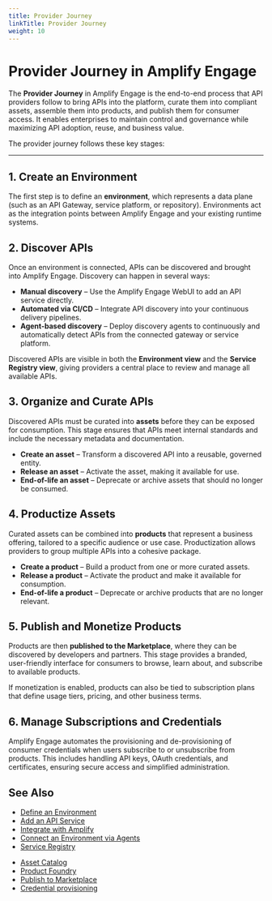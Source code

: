 ```yaml
---
title: Provider Journey
linkTitle: Provider Journey
weight: 10
---
```


# Provider Journey in Amplify Engage

The **Provider Journey** in Amplify Engage is the end-to-end process that API providers follow to bring APIs into the platform, curate them into compliant assets, assemble them into products, and publish them for consumer access. It enables enterprises to maintain control and governance while maximizing API adoption, reuse, and business value.

The provider journey follows these key stages:

---

## 1. Create an Environment

The first step is to define an **environment**, which represents a data plane (such as an API Gateway, service platform, or repository). Environments act as the integration points between Amplify Engage and your existing runtime systems.

## 2. Discover APIs

Once an environment is connected, APIs can be discovered and brought into Amplify Engage. Discovery can happen in several ways:

* **Manual discovery** – Use the Amplify Engage WebUI to add an API service directly.
* **Automated via CI/CD** – Integrate API discovery into your continuous delivery pipelines.
* **Agent-based discovery** – Deploy discovery agents to continuously and automatically detect APIs from the connected gateway or service platform.

Discovered APIs are visible in both the **Environment view** and the **Service Registry view**, giving providers a central place to review and manage all available APIs.

## 3. Organize and Curate APIs

Discovered APIs must be curated into **assets** before they can be exposed for consumption. This stage ensures that APIs meet internal standards and include the necessary metadata and documentation.

* **Create an asset** – Transform a discovered API into a reusable, governed entity.
* **Release an asset** – Activate the asset, making it available for use.
* **End-of-life an asset** – Deprecate or archive assets that should no longer be consumed.

## 4. Productize Assets

Curated assets can be combined into **products** that represent a business offering, tailored to a specific audience or use case. Productization allows providers to group multiple APIs into a cohesive package.

* **Create a product** – Build a product from one or more curated assets.  
* **Release a product** – Activate the product and make it available for consumption.  
* **End-of-life a product** – Deprecate or archive products that are no longer relevant.

## 5. Publish and Monetize Products

Products are then **published to the Marketplace**, where they can be discovered by developers and partners. This stage provides a branded, user-friendly interface for consumers to browse, learn about, and subscribe to available products.

If monetization is enabled, products can also be tied to subscription plans that define usage tiers, pricing, and other business terms.

## 6. Manage Subscriptions and Credentials

Amplify Engage automates the provisioning and de-provisioning of consumer credentials when users subscribe to or unsubscribe from products. This includes handling API keys, OAuth credentials, and certificates, ensuring secure access and simplified administration.

## See Also

* [Define an Environment](/docs/connect_manage_environ)
* [Add an API Service](/docs/connect_manage_environ/manage_services/add_api_service)
* [Integrate with Amplify](/docs/integrate_with_central)
* [Connect an Environment via Agents](/docs/connect_manage_environ#synchronize-your-environment-with-a-gateway)
* [Service Registry](/docs/manage_service_registry)
- [Asset Catalog](/docs/manage_asset_catalog)
- [Product Foundry](/docs/manage_product_foundry)
- [Publish to Marketplace](/docs/manage_marketplace/publish_to_marketplace)
- [Credential provisioning](/docs/connect_manage_environ/marketplace_provisioning)

